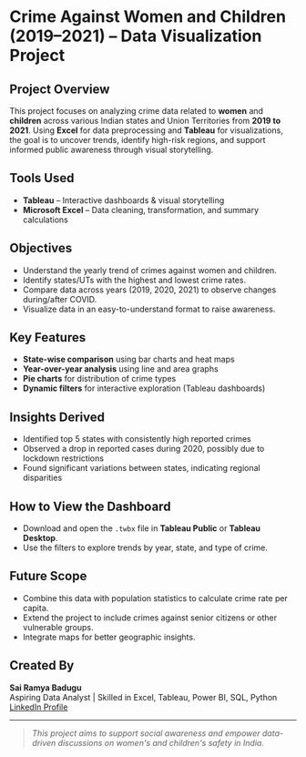 # Crime Against Women and Children (2019–2021) – Data Visualization Project

## Project Overview

This project focuses on analyzing crime data related to **women** and **children** across various Indian states and Union Territories from **2019 to 2021**. Using **Excel** for data preprocessing and **Tableau** for visualizations, the goal is to uncover trends, identify high-risk regions, and support informed public awareness through visual storytelling.

## Tools Used

- **Tableau** – Interactive dashboards & visual storytelling
- **Microsoft Excel** – Data cleaning, transformation, and summary calculations

## Objectives

- Understand the yearly trend of crimes against women and children.
- Identify states/UTs with the highest and lowest crime rates.
- Compare data across years (2019, 2020, 2021) to observe changes during/after COVID.
- Visualize data in an easy-to-understand format to raise awareness.

## Key Features

- **State-wise comparison** using bar charts and heat maps
- **Year-over-year analysis** using line and area graphs
- **Pie charts** for distribution of crime types 
- **Dynamic filters** for interactive exploration (Tableau dashboards)

## Insights Derived

- Identified top 5 states with consistently high reported crimes
- Observed a drop in reported cases during 2020, possibly due to lockdown restrictions
- Found significant variations between states, indicating regional disparities

## How to View the Dashboard

- Download and open the `.twbx` file in **Tableau Public** or **Tableau Desktop**.
- Use the filters to explore trends by year, state, and type of crime.

## Future Scope

- Combine this data with population statistics to calculate crime rate per capita.
- Extend the project to include crimes against senior citizens or other vulnerable groups.
- Integrate maps for better geographic insights.

## Created By

**Sai Ramya Badugu**  
Aspiring Data Analyst | Skilled in Excel, Tableau, Power BI, SQL, Python  
[LinkedIn Profile](https://www.linkedin.com/in/sai-ramya-badugu02)

---

> *This project aims to support social awareness and empower data-driven discussions on women's and children's safety in India.*


